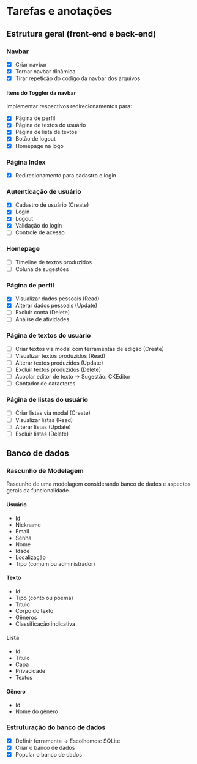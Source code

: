 # Tarefas e anotações

## Estrutura geral (front-end e back-end)

### Navbar

- [X] Criar navbar
- [X] Tornar navbar dinâmica
- [X] Tirar repetição do código da navbar dos arquivos

#### Itens do Toggler da navbar

Implementar respectivos redirecionamentos para:

- [X] Página de perfil
- [X] Página de textos do usuário
- [X] Página de lista de textos
- [X] Botão de logout
- [X] Homepage na logo

### Página Index
- [X] Redirecionamento para cadastro e login

### Autenticação de usuário
- [X] Cadastro de usuário (Create)
- [X] Login
- [X] Logout
- [X] Validação do login
- [ ] Controle de acesso

### Homepage
- [ ] Timeline de textos produzidos
- [ ] Coluna de sugestões

### Página de perfil
- [X] Visualizar dados pessoais (Read)
- [X] Alterar dados pessoais (Update)
- [ ] Excluir conta (Delete)
- [ ] Análise de atividades

### Página de textos do usuário
- [ ] Criar textos via modal com ferramentas de edição (Create)
- [ ] Visualizar textos produzidos (Read)
- [ ] Alterar textos produzidos (Update)
- [ ] Excluir textos produzidos (Delete)
- [ ] Acoplar editor de texto -> Sugestão: CKEditor
- [ ] Contador de caracteres

### Página de listas do usuário
- [ ] Criar listas via modal (Create)
- [ ] Visualizar listas (Read)
- [ ] Alterar listas (Update)
- [ ] Excluir listas (Delete)

## Banco de dados

### Rascunho de Modelagem

Rascunho de uma modelagem considerando banco de dados e aspectos gerais da funcionalidade.

#### Usuário
- Id
- Nickname
- Email
- Senha
- Nome
- Idade
- Localização
- Tipo (comum ou administrador)

#### Texto
- Id
- Tipo (conto ou poema)
- Título
- Corpo do texto
- Gêneros
- Classificação indicativa

#### Lista
- Id
- Título
- Capa
- Privacidade
- Textos

#### Gênero
- Id
- Nome do gênero

### Estruturação do banco de dados
- [X] Definir ferramenta -> Escolhemos: SQLite
- [X] Criar o banco de dados
- [X] Popular o banco de dados
